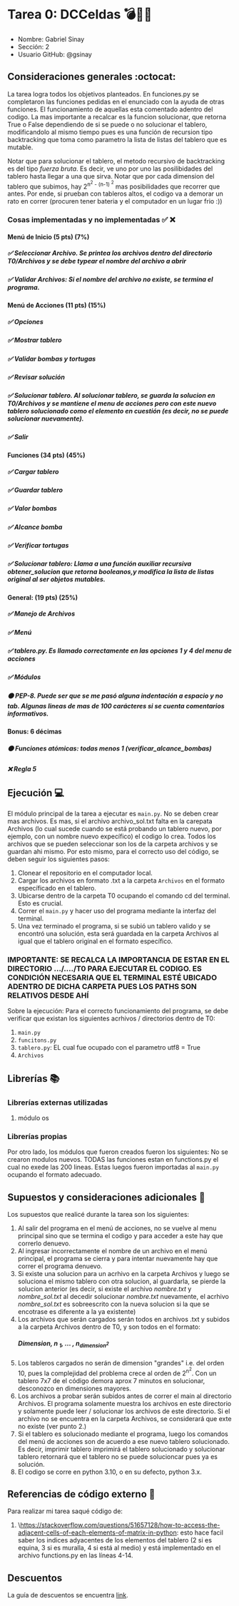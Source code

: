 # Tarea 0: DCCeldas 💣🐢🏰
- Nombre: Gabriel Sinay
- Sección: 2
- Usuario GitHub: @gsinay

## Consideraciones generales :octocat:

La tarea logra todos los objetivos planteados. En funciones.py se completaron las funciones pedidas en el enunciado con la ayuda de otras funciones. El funcionamiento de aquellas esta comentado adentro del codigo. La mas importante a recalcar es la funcion solucionar, que retorna True o False dependiendo de si se puede o no solucionar el tablero, modificandolo al mismo tiempo pues es una función de recursion tipo backtracking que toma como parametro la lista de listas del tablero que es mutable.

Notar que para solucionar el tablero, el metodo recursivo de backtracking es del tipo _fuerza bruta_. Es decir, ve uno por uno las posilibidades del tablero hasta llegar a una que sirva. Notar que por cada dimension del tablero que subimos, hay 2<sup>n<sup>2</sup> - (n-1) <sup>2</sup></sup> mas posibilidades que recorrer que antes. Por ende, si prueban con tableros altos, el codigo va a demorar un rato en correr (procuren tener bateria y el computador en un lugar frio :))

### Cosas implementadas y no implementadas :white_check_mark: :x:


#### Menú de Inicio (5 pts) (7%)
##### ✅ Seleccionar Archivo. Se printea los archivos dentro del directorio T0/Archivos y se debe typear el nombre del archivo a abrir
##### ✅ Validar Archivos: Si el nombre del archivo no existe, se termina el programa.
#### Menú de Acciones (11 pts) (15%) 
##### ✅ Opciones
##### ✅ Mostrar tablero 
##### ✅ Validar bombas y tortugas
##### ✅ Revisar solución
##### ✅ Solucionar tablero. Al solucionar tablero, se guarda la solucion en T0/Archivos y se mantiene el menu de acciones pero con este nuevo tablero solucionado como el elemento en cuestión (es decir, no se puede solucionar nuevamente).
##### ✅ Salir
#### Funciones (34 pts) (45%)
##### ✅ Cargar tablero
##### ✅ Guardar tablero
##### ✅ Valor bombas
##### ✅ Alcance bomba
##### ✅ Verificar tortugas
##### ✅ Solucionar tablero: Llama a una función auxiliar recursiva obtener_solucion que retorna booleanos,y modifica la lista de listas original al ser objetos mutables. 
#### General: (19 pts) (25%)
##### ✅ Manejo de Archivos
##### ✅ Menú
##### ✅ tablero.py. Es llamado correctamente en las opciones 1 y 4 del menu de acciones
##### ✅ Módulos
##### 🟠 PEP-8. Puede ser que se me pasó alguna indentación a espacio y no tab. Algunas lineas de mas de 100 carácteres si se cuenta comentarios informativos.
#### Bonus: 6 décimas
##### 🟠 Funciones atómicas: todas menos 1 (verificar_alcance_bombas)
##### ❌ Regla 5
## Ejecución :computer:
El módulo principal de la tarea a ejecutar es  ```main.py```. No se deben crear mas archivos. Es mas, si el archivo archivo_sol.txt falta en la carepata Archivos (lo cual sucede cuando se está probando un tablero nuevo, por ejemplo, con un nombre nuevo expecífico) el codigo lo crea. Todos los archivos que se pueden seleccionar son los de la carpeta archivos y se guardan ahi mismo. Por esto mismo, para el correcto uso del código, se deben seguir los siguientes pasos:
1. Clonear el repositorio en el computador local. 
2. Cargar los archivos en formato .txt a la carpeta ```Archivos``` en el formato específicado en el tablero. 
3. Ubicarse dentro de la carpeta T0 ocupando el comando cd del terminal. Esto es crucial. 
4. Correr el ```main.py``` y hacer uso del programa mediante la interfaz del terminal. 
5. Una vez terminado el programa, si se subió un tablero valido y se encontró una solución, esta será guardada en la carpeta Archivos al igual que el tablero original en el formato específico. 


### IMPORTANTE: SE RECALCA LA IMPORTANCIA DE ESTAR EN EL DIRECTORIO .../..../T0 PARA EJECUTAR EL CODIGO. ES CONDICIÓN NECESARIA QUE EL TERMINAL ESTÉ UBICADO ADENTRO DE DICHA CARPETA PUES LOS PATHS SON RELATIVOS DESDE AHÍ

Sobre la ejecución: Para el correcto funcionamiento del programa, se debe verificar que existan los siguientes acrhivos / directorios dentro de T0:
1. ```main.py```
2. ```funcitons.py```
3. ```tablero.py```: EL cual fue ocupado con el parametro utf8 = True
4. ```Archivos```


## Librerías :books:
### Librerías externas utilizadas
1. módulo os

### Librerías propias
Por otro lado, los módulos que fueron creados fueron los siguientes:
No se crearon modulos nuevos. TODAS las funciones estan en functions.py el cual no exede las 200 lineas. Estas luegos fueron importadas al ```main.py``` ocupando el formato adecuado. 

## Supuestos y consideraciones adicionales :thinking:
Los supuestos que realicé durante la tarea son los siguientes:

1. Al salir del programa en el menú de acciones, no se vuelve al menu principal sino que se termina el codigo y para acceder a este hay que correrlo denuevo.
2. Al ingresar incorrectamente el nombre de un archivo en el menú principal, el programa se cierra y para intentar nuevamente hay que correr el programa denuevo.
3. Si existe una solucion para un acrhivo en la carpeta Archivos y luego se soluciona el mismo tablero con otra solucion, al guardarla, se pierde la solucion anterior (es decir, si existe el archivo _nombre.txt_ y _nombre_sol.txt_ al decedir solucionar _nombre.txt_ nuevamente, el acrhivo _nombre_sol.txt_ es sobreescrito con la nueva solucion si la que se encotrase es diferente a la ya existente)
4. Los archivos que serán cargados serán todos en archivos .txt y subidos a la carpeta Archivos dentro de T0, y son todos en el formato:
   ##### Dimension, n <sub>1</sub>, ... , n<sub>dimension<sup>2<sup></sub>
5. Los tableros cargados no serán de dimension "grandes" i.e. del orden 10, pues la complejidad del problema crece al orden de 2<sup>n<sup>2</sup></sup>. Con un tablero 7x7 de el código demora aprox 7 minutos en solucionar, desconozco en dimensiones mayores.
6. Los archivos a probar serán subidos antes de correr el main al directorio Archivos. El programa solamente muestra los archivos en este directorio y solamente puede leer / solucionar los archivos de este directorio. Si el archivo no se encuentra en la carpeta Archivos, se considerará que exte no existe (ver punto 2.)
7. Si el tablero es solucionado mediante el programa, luego los comandos del menú de acciones son de acuerdo a ese nuevo tablero solucionado. Es decir, imprimir tablero imprimirá el tablero solucionado y solucionar tablero retornará que el tablero no se puede solucioncar pues ya es solución. 
7. El codigo se corre en python 3.10, o en su defecto, python 3.x. 

## Referencias de código externo :book:

Para realizar mi tarea saqué código de:
1. \https://stackoverflow.com/questions/51657128/how-to-access-the-adjacent-cells-of-each-elements-of-matrix-in-python: esto hace facil saber los indices adyacentes de los elementos del tablero (2 si es equina, 3 si es muralla, 4 si está al medio) y está implementado en el archivo functions.py en las líneas 4-14.



## Descuentos
La guía de descuentos se encuentra [link](https://github.com/IIC2233/syllabus/blob/main/Tareas/Descuentos.md).
